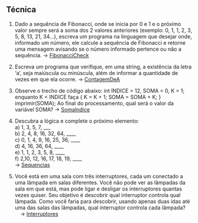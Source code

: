 ## Técnica

1) Dado a sequência de Fibonacci, onde se inicia por 0 e 1 e o próximo valor sempre será a soma dos 2 valores anteriores (exemplo: 0, 1, 1, 2, 3, 5, 8, 13, 21, 34...), escreva um programa na linguagem que desejar onde, informado um número, ele calcule a sequência de Fibonacci e retorne uma mensagem avisando se o número informado pertence ou não a sequência. -> [FibonacciCheck](./src/FibonacciCheck.java) <br>


2) Escreva um programa que verifique, em uma string, a existência da letra ‘a’, seja maiúscula ou minúscula, além de informar a quantidade de vezes em que ela ocorre. -> [ContagemDeA](./src/ContagemDeA.java)<br>


3) Observe o trecho de código abaixo: int INDICE = 12, SOMA = 0, K = 1; enquanto K < INDICE faça { K = K + 1; SOMA = SOMA + K; } imprimir(SOMA); Ao final do processamento, qual será o valor da variável SOMA? -> [SomaIndice](./src/SomaIndice.java)<br>

4) Descubra a lógica e complete o próximo elemento:<br>
a) 1, 3, 5, 7, ___<br>
b) 2, 4, 8, 16, 32, 64, ____<br>
c) 0, 1, 4, 9, 16, 25, 36, ____<br>
d) 4, 16, 36, 64, ____<br>
e) 1, 1, 2, 3, 5, 8, ____<br>
f) 2,10, 12, 16, 17, 18, 19, ____<br>
-> [Sequencias](./src/Sequencias.java)<br>

5) Você está em uma sala com três interruptores, cada um conectado a uma lâmpada em salas diferentes. Você não pode ver as lâmpadas da sala em que está, mas pode ligar e desligar os interruptores quantas vezes quiser. Seu objetivo é descobrir qual interruptor controla qual lâmpada. Como você faria para descobrir, usando apenas duas idas até uma das salas das lâmpadas, qual interruptor controla cada lâmpada?  -> [Interruptores](./src/Interruptores.java)


